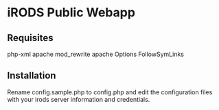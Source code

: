 iRODS Public Webapp
===================

Requisites
----------
php-xml
apache mod_rewrite
apache Options FollowSymLinks

Installation
------------
Rename config.sample.php to config.php and edit the configuration files with your irods server information and credentials.

